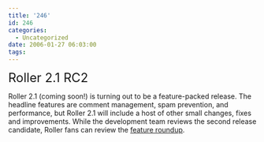 ```yaml
---
title: '246'
id: 246
categories:
  - Uncategorized
date: 2006-01-27 06:03:00
tags:
---
```


<span style="font-size:180%;">Roller 2.1 RC2</span>

Roller 2.1 (coming soon!) is turning out to be a feature-packed release. The headline features are comment management, spam prevention, and performance, but Roller 2.1 will include a host of other small changes, fixes and improvements. While the development team reviews the second release candidate, Roller fans can review the [feature roundup](http://rollerweblogger.org/wiki/Wiki.jsp?page=Roller_2.1_WhatsNew).